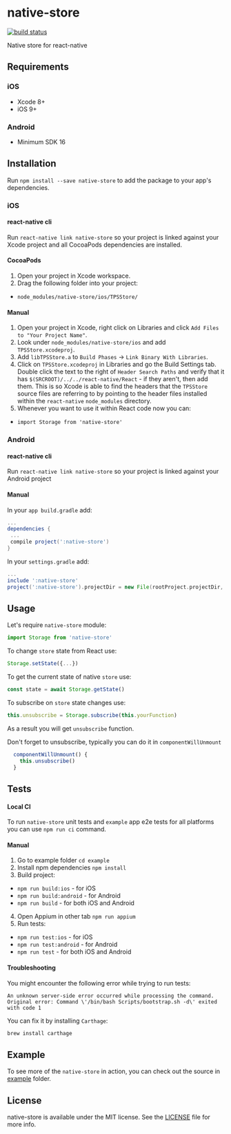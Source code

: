 # native-store

[![build status](https://img.shields.io/travis/tipsi/native-store/master.svg?style=flat-square)](https://travis-ci.org/tipsi/native-store)

Native store for react-native

## Requirements

### iOS

* Xcode 8+
* iOS 9+

### Android

* Minimum SDK 16

## Installation

Run `npm install --save native-store` to add the package to your app's dependencies.

### iOS

#### react-native cli

Run `react-native link native-store` so your project is linked against your Xcode project and all CocoaPods dependencies are installed.

#### CocoaPods

1. Open your project in Xcode workspace.
2. Drag the following folder into your project:
  * `node_modules/native-store/ios/TPSStore/`

#### Manual

1. Open your project in Xcode, right click on Libraries and click `Add Files to "Your Project Name"`.
2. Look under `node_modules/native-store/ios` and add `TPSStore.xcodeproj`.
3. Add `libTPSStore.a` to `Build Phases` -> `Link Binary With Libraries`.
4. Click on `TPSStore.xcodeproj` in Libraries and go the Build Settings tab. Double click the text to the right of `Header Search Paths` and verify that it has `$(SRCROOT)/../../react-native/React` - if they aren't, then add them. This is so Xcode is able to find the headers that the `TPSStore` source files are referring to by pointing to the header files installed within the `react-native` `node_modules` directory.
5. Whenever you want to use it within React code now you can:
  * `import Storage from 'native-store'`

### Android

#### react-native cli

Run `react-native link native-store` so your project is linked against your Android project

#### Manual

In your `app build.gradle` add:

```gradle
...
dependencies {
 ...
 compile project(':native-store')
}
```

In your `settings.gradle` add:

```gradle
...
include ':native-store'
project(':native-store').projectDir = new File(rootProject.projectDir, '../node_modules/native-store/android')
```
## Usage

Let's require `native-store` module:

```js
import Storage from 'native-store'
```

To change `store` state from React use:

```js
Storage.setState({...})
```

To get the current state of native `store` use:

```js
const state = await Storage.getState()
```

To subscribe on `store` state changes use:

```js
this.unsubscribe = Storage.subscribe(this.yourFunction)
```
As a result you will get `unsubscribe` function.

Don't forget to unsubscribe, typically you can do it in `componentWillUnmount`

```js
  componentWillUnmount() {
    this.unsubscribe()
  }
```

## Tests

#### Local CI

To run `native-store` unit tests and `example` app e2e tests for all platforms you can use `npm run ci` command.

#### Manual

1. Go to example folder `cd example`
2. Install npm dependencies `npm install`
3. Build project:
  * `npm run build:ios` - for iOS
  * `npm run build:android` - for Android
  * `npm run build` - for both iOS and Android
4. Open Appium in other tab `npm run appium`
5. Run tests:
  * `npm run test:ios` - for iOS
  * `npm run test:android` - for Android
  * `npm run test` - for both iOS and Android

#### Troubleshooting

You might encounter the following error while trying to run tests:

`An unknown server-side error occurred while processing the command. Original error: Command \'/bin/bash Scripts/bootstrap.sh -d\' exited with code 1`

You can fix it by installing `Carthage`:

```bash
brew install carthage
```

## Example

To see more of the `native-store` in action, you can check out the source in [example](https://github.com/tipsi/native-store/tree/master/example) folder.

##  License

native-store is available under the MIT license. See the [LICENSE](https://github.com/tipsi/native-store/tree/master/LICENSE) file for more info.
